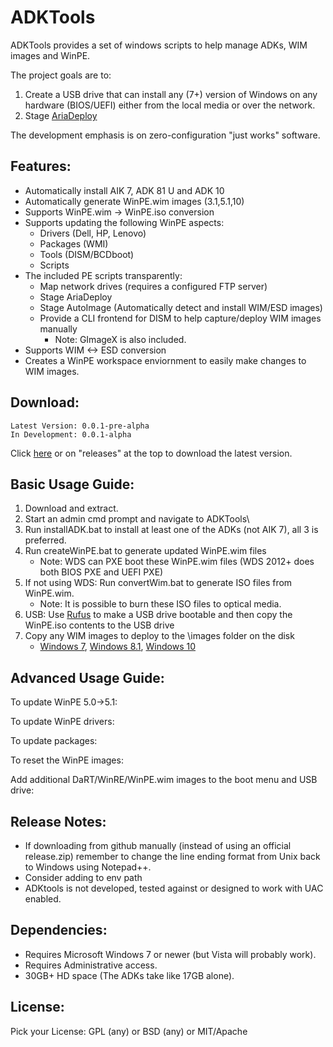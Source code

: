 # ADKTools

ADKTools provides a set of windows scripts to help manage ADKs, WIM images and WinPE.

The project goals are to:

1. Create a USB drive that can install any (7+) version of Windows on any hardware (BIOS/UEFI) either from the local media or over the network.
2. Stage [AriaDeploy](//github.com/gdiaz384/AriaDeploy)

The development emphasis is on zero-configuration "just works" software.

## Features:

- Automatically install AIK 7, ADK 81 U and ADK 10
- Automatically generate WinPE.wim images (3.1,5.1,10)
- Supports WinPE.wim -> WinPE.iso conversion
- Supports updating the following WinPE aspects:
    - Drivers (Dell, HP, Lenovo)
    - Packages (WMI)
    - Tools (DISM/BCDboot)
    - Scripts
- The included PE scripts transparently:
    - Map network drives (requires a configured FTP server)
    - Stage AriaDeploy
    - Stage AutoImage (Automatically detect and install WIM/ESD images)
    - Provide a CLI frontend for DISM to help capture/deploy WIM images manually
        - Note: GImageX is also included.
- Supports WIM <-> ESD conversion
- Creates a WinPE workspace enviornment to easily make changes to WIM images.

## Download:
```
Latest Version: 0.0.1-pre-alpha
In Development: 0.0.1-alpha
```
Click [here](//github.com/gdiaz384/ADKTools/releases) or on "releases" at the top to download the latest version.

## Basic Usage Guide:

1. Download and extract.
2. Start an admin cmd prompt and navigate to ADKTools\
3. Run installADK.bat to install at least one of the ADKs (not AIK 7), all 3 is preferred.
4. Run createWinPE.bat to generate updated WinPE.wim files
    - Note: WDS can PXE boot these WinPE.wim files (WDS 2012+ does both BIOS PXE and UEFI PXE)
5. If not using WDS: Run convertWim.bat to generate ISO files from WinPE.wim.
    - Note: It is possible to burn these ISO files to optical media.
6. USB: Use [Rufus](//rufus.akeo.ie) to make a USB drive bootable and then copy the WinPE.iso contents to the USB drive
7. Copy any WIM images to deploy to the \images folder on the disk
    - [Windows 7](//www.microsoft.com/en-us/software-download/windows7), [Windows 8.1](//www.microsoft.com/en-us/software-download/windows8), [Windows 10](//www.microsoft.com/en-us/software-download/windows10)

## Advanced Usage Guide:

To update WinPE 5.0->5.1:

To update WinPE drivers:

To update packages:

To reset the WinPE images:

Add additional DaRT/WinRE/WinPE.wim images to the boot menu and USB drive:

## Release Notes:

- If downloading from github manually (instead of using an official release.zip) remember to change the line ending format from Unix back to Windows using Notepad++.
- Consider adding to env path
- ADKtools is not developed, tested against or designed to work with UAC enabled.

## Dependencies:

- Requires Microsoft Windows 7 or newer (but Vista will probably work).
- Requires Administrative access.
- 30GB+ HD space (The ADKs take like 17GB alone).

## License:
Pick your License: GPL (any) or BSD (any) or MIT/Apache

